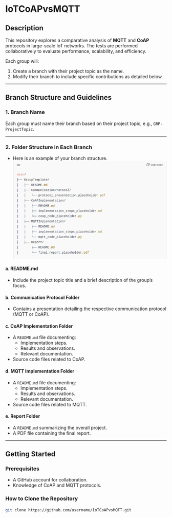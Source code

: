 # **IoTCoAPvsMQTT**  

## **Description**  
This repository explores a comparative analysis of **MQTT** and **CoAP** protocols in large-scale IoT networks. The tests are performed collaboratively to evaluate performance, scalability, and efficiency.  

Each group will:  
1. Create a branch with their project topic as the name.  
2. Modify their branch to include specific contributions as detailed below.  

---

## **Branch Structure and Guidelines**  

### **1. Branch Name**  
Each group must name their branch based on their project topic, e.g., `GRP-ProjectTopic`.  

---

### **2. Folder Structure in Each Branch**  
- Here is an example of your branch structure.
![Branch Structure](./Hierachy.png)

#### **a. README.md**  
- Include the project topic title and a brief description of the group’s focus.  

#### **b. Communication Protocol Folder**  
- Contains a presentation detailing the respective communication protocol (MQTT or CoAP).  

#### **c. CoAP Implementation Folder**  
- A `README.md` file documenting:  
  - Implementation steps.  
  - Results and observations.  
  - Relevant documentation.  
- Source code files related to CoAP.  

#### **d. MQTT Implementation Folder**  
- A `README.md` file documenting:  
  - Implementation steps.  
  - Results and observations.  
  - Relevant documentation.  
- Source code files related to MQTT.  

#### **e. Report Folder**  
- A `README.md` summarizing the overall project.  
- A PDF file containing the final report.  

---

## **Getting Started**  

### **Prerequisites**  
- A GitHub account for collaboration.  
- Knowledge of CoAP and MQTT protocols.  

### **How to Clone the Repository**  
```bash
git clone https://github.com/username/IoTCoAPvsMQTT.git

